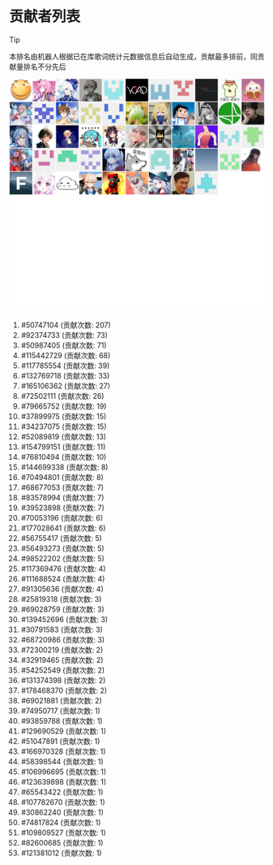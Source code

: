 # 贡献者列表

> [!TIP]
> 本排名由机器人根据已在库歌词统计元数据信息后自动生成，贡献最多排前，同贡献量排名不分先后

![贡献者头像画廊](./CONTRIBUTORS.svg)

1. #50747104 (贡献次数: 207)
2. #92374733 (贡献次数: 73)
3. #50987405 (贡献次数: 71)
4. #115442729 (贡献次数: 68)
5. #117785554 (贡献次数: 39)
6. #132769718 (贡献次数: 33)
7. #165106362 (贡献次数: 27)
8. #72502111 (贡献次数: 26)
9. #79665752 (贡献次数: 19)
10. #37899975 (贡献次数: 15)
11. #34237075 (贡献次数: 15)
12. #52089819 (贡献次数: 13)
13. #154799151 (贡献次数: 11)
14. #76810494 (贡献次数: 10)
15. #144699338 (贡献次数: 8)
16. #70494801 (贡献次数: 8)
17. #68677053 (贡献次数: 7)
18. #83578994 (贡献次数: 7)
19. #39523898 (贡献次数: 7)
20. #70053196 (贡献次数: 6)
21. #177028641 (贡献次数: 6)
22. #56755417 (贡献次数: 5)
23. #56493273 (贡献次数: 5)
24. #98522202 (贡献次数: 5)
25. #117369476 (贡献次数: 4)
26. #111688524 (贡献次数: 4)
27. #91305636 (贡献次数: 4)
28. #25819318 (贡献次数: 3)
29. #69028759 (贡献次数: 3)
30. #139452696 (贡献次数: 3)
31. #30791583 (贡献次数: 3)
32. #68720986 (贡献次数: 3)
33. #72300219 (贡献次数: 2)
34. #32919465 (贡献次数: 2)
35. #54252549 (贡献次数: 2)
36. #131374398 (贡献次数: 2)
37. #178468370 (贡献次数: 2)
38. #69021881 (贡献次数: 2)
39. #74950717 (贡献次数: 1)
40. #93859788 (贡献次数: 1)
41. #129690529 (贡献次数: 1)
42. #51047891 (贡献次数: 1)
43. #166970328 (贡献次数: 1)
44. #58398544 (贡献次数: 1)
45. #106996695 (贡献次数: 1)
46. #123639898 (贡献次数: 1)
47. #65543422 (贡献次数: 1)
48. #107782670 (贡献次数: 1)
49. #30862240 (贡献次数: 1)
50. #74817824 (贡献次数: 1)
51. #109809527 (贡献次数: 1)
52. #82600685 (贡献次数: 1)
53. #121381012 (贡献次数: 1)

